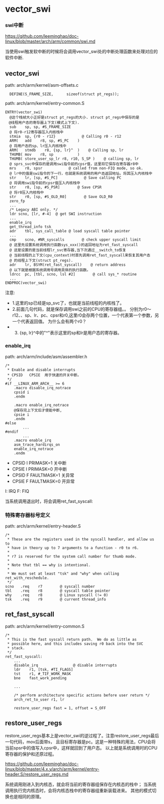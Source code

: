 vector_swi
========================================

### swi中断

https://github.com/leeminghao/doc-linux/blob/master/arch/arm/common/swi.md

当使用swi触发软中断的时候将会调用vector_swi处的中断处理函数来处理对应的软件中断.

vector_swi
----------------------------------------

path: arch/arm/kernel/asm-offsets.c
```
  DEFINE(S_FRAME_SIZE,		sizeof(struct pt_regs));
```

path: arch/arm/kernel/entry-common.S
```
ENTRY(vector_swi)
  @这个栈帧大小正好是struct pt_regs的大小. struct pt_regs中保存的是
　@线程用户态的寄存器上下文(模式上下文).
  sub    sp, sp, #S_FRAME_SIZE
  @ 将r0-r12寄存器压入内核栈中
  stmia  sp, {r0 - r12}            @ Calling r0 - r12
  ARM(   add    r8, sp, #S_PC    )
  @ 将用户态的sp、lr压入内核栈中
  ARM(   stmdb    r8, {sp, lr}^  )    @ Calling sp, lr
  THUMB( mov    r8, sp           )
  THUMB( store_user_sp_lr r8, r10, S_SP )    @ calling sp, lr
  @ sprs_svc中保存的是调用swi指令前的cpsr值，这里将它保存在寄存器r8中
  mrs    r8, spsr            @ called from non-FIQ mode, so ok.
  @ lr中的值是swi指令的下一行，也就是系统调用的用户态返回地址。将其压入内核栈中
  str    lr, [sp, #S_PC]            @ Save calling PC
  @ 将调用swi指令前的cpsr值压入内核栈中
  str    r8, [sp, #S_PSR]        @ Save CPSR
  @ 将r0压入内核栈中
  str    r0, [sp, #S_OLD_R0]        @ Save OLD_R0
  zero_fp
  ...
  /* Legacy ABI only. */
  ldr scno, [lr, #-4]  @ get SWI instruction
  ...
  enable_irq
  get_thread_info tsk
  adr    tbl, sys_call_table @ load syscall table pointer
  ...
  cmp    scno, #NR_syscalls        @ check upper syscall limit
  @ 这里先设置系统调用执行函数sys_xxx()的返回地址为ret_fast_syscall
  @ 这是设置的是当前线程lr_svc寄存器,当下次通过__switch_to恢复
  @ 当前线程的上下文(cpu_context)时首先调用ret_fast_syscall来恢复其用户态
  @ 的线程上下文(struct pt_regs).
  adr    lr, BSYM(ret_fast_syscall)    @ return address
  @ 以下就是根据系统调用号调用具体的执行函数。
  ldrcc  pc, [tbl, scno, lsl #2]        @ call sys_* routine
  ...
ENDPROC(vector_swi)
```

注意:

* 1.这里的sp已经是sp_svc了，也就是当前线程的内核栈了。
* 2.前面几句代码，就是保存调用swi之前的CPU的寄存器组。。
  分别为r0～r12、、sp、lr、pc、cpsr和r0,这里r0会存两个位置，一个代表第一个参数，另一个代表返回值。
  为什么会有两个r0？
* 3. {sp, lr}^中的"^"表示这里的sp和lr是用户态的寄存器。

### enable_irq

path: arch/arm/include/asm/assembler.h
```
/*
 * Enable and disable interrupts
 * CPSID   CPSIE  用于快速的开关中断。
 */
#if __LINUX_ARM_ARCH__ >= 6
    .macro disable_irq_notrace
    cpsid i
    .endm

    .macro enable_irq_notrace
    @保存完上下文后才使能中断,
    cpsie i
    .endm
#else
        ...
#endif
        ...
    .macro enable_irq
    asm_trace_hardirqs_on
    enable_irq_notrace
    .endm
```

* CPSID I PRIMASK=1 关中断
* CPSIE I PRIMASK=0 开中断
* CPSID F FAULTMASK=1 关异常
* CPSIE F FAULTMASK=0 开异常

I: IRQ F: FIQ

当系统调用退出时，将会调用ret_fast_syscall:

### 特殊寄存器标号定义

path: arch/arm/kernel/entry-header.S
```
/*
 * These are the registers used in the syscall handler, and allow us to
 * have in theory up to 7 arguments to a function - r0 to r6.
 *
 * r7 is reserved for the system call number for thumb mode.
 *
 * Note that tbl == why is intentional.
 *
 * We must set at least "tsk" and "why" when calling ret_with_reschedule.
 */
scno   .req    r7        @ syscall number
tbl    .req    r8        @ syscall table pointer
why    .req    r8        @ Linux syscall (!= 0)
tsk    .req    r9        @ current thread_info
```

ret_fast_syscall
----------------------------------------

path: arch/arm/kernel/entry-common.S
```
/*
 * This is the fast syscall return path.  We do as little as
 * possible here, and this includes saving r0 back into the SVC
 * stack.
 */
ret_fast_syscall:
    ...
    disable_irq                @ disable interrupts
    ldr    r1, [tsk, #TI_FLAGS]
    tst    r1, #_TIF_WORK_MASK
    bne    fast_work_pending

    ...

    /* perform architecture specific actions before user return */
    arch_ret_to_user r1, lr

    restore_user_regs fast = 1, offset = S_OFF
```

restore_user_regs
----------------------------------------

restore_user_regs基本上是vector_swi的逆过程了。注意restore_user_regs最后一句代码，mov后面带s，
且目标寄存器是pc。这是一种特殊的用法，CPU会将当前spsr中的值写入cpsr中，这样就回到了用户态。
以上就是系统调用时的CPU寄存器的保护和还原过程。

https://github.com/leeminghao/doc-linux/blob/master/4.x.y/arch/arm/kernel/entry-header.S/restore_user_regs.md

系统调用刚进入到内核态，就会将当前的寄存器组保存在内核态的栈中；
当系统调用执行完内核态时，会将内核态栈中的寄存器组重新装载进来。
其他的模式切换也是相同的原理。
